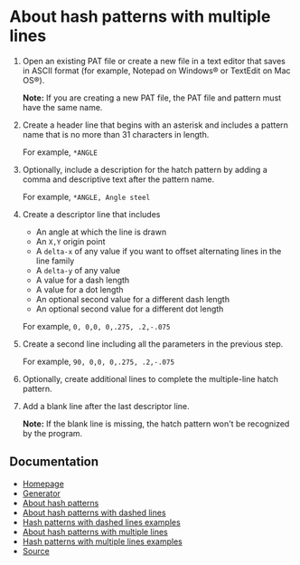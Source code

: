 # About hash patterns with multiple lines
1. Open an existing PAT file or create a new file in a text editor that saves in ASCII format (for example, Notepad on Windows® or TextEdit on Mac OS®).
    
    **Note:** If you are creating a new PAT file, the PAT file and pattern must have the same name.
    
2. Create a header line that begins with an asterisk and includes a pattern name that is no more than 31 characters in length.

    For example, `*ANGLE`
    
3. Optionally, include a description for the hatch pattern by adding a comma and descriptive text after the pattern name.

    For example, `*ANGLE, Angle steel`
    
4. Create a descriptor line that includes
	- An angle at which the line is drawn
	- An `X,Y` origin point
	- A `delta-x` of any value if you want to offset alternating lines in the line family
	- A `delta-y` of any value
	- A value for a dash length
	- A value for a dot length
 	- An optional second value for a different dash length
	- An optional second value for a different dot length

    For example, `0, 0,0, 0,.275, .2,-.075`

5. Create a second line including all the parameters in the previous step.

    For example, `90, 0,0, 0,.275, .2,-.075`

6. Optionally, create additional lines to complete the multiple-line hatch pattern.

7. Add a blank line after the last descriptor line.

    **Note:** If the blank line is missing, the hatch pattern won't be recognized by the program.



## Documentation

- [Homepage](../README.md)
- [Generator](../generator.html)
- [About hash patterns](about.md)
- [About hash patterns with dashed lines](dashed-lines-about.md)
- [Hash patterns with dashed lines examples](dashed-lines-examples.md)
- [About hash patterns with multiple lines](multiple-lines-about.md)
- [Hash patterns with multiple lines examples](multiple-lines-examples.md)
- [Source](https://help.autodesk.com/cloudhelp/2019/ENU/AutoCAD-LT/files/GUID-F3333A6A-DE51-4864-BEA6-1C6C5BF9BEF8.htm)